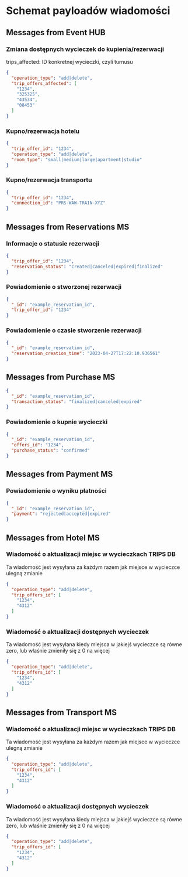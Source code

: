 # Schemat payloadów wiadomości

## Messages from **Event HUB**

### Zmiana dostępnych wycieczek do kupienia/rezerwacji

trips_affected: ID konkretnej wycieczki, czyli turnusu

```json
{
  "operation_type": "add|delete",
  "trip_offers_affected": [
    "1234",
    "325325",
    "43534",
    "08453"
  ]
}
```

### Kupno/rezerwacja hotelu

```json
{
  "trip_offer_id": "1234",
  "operation_type": "add|delete",
  "room_type": "small|medium|large|apartment|studio"
}
```

### Kupno/rezerwacja transportu

```json
{
  "trip_offer_id": "1234",
  "connection_id": "PRS-WAW-TRAIN-XYZ"
}
```

## Messages from **Reservations MS**

### Informacje o statusie rezerwacji

```json
{
  "trip_offer_id": "1234",
  "reservation_status": "created|canceled|expired|finalized"
}
```

### Powiadomienie o stworzonej rezerwacji

```json
{
  "_id": "example_reservation_id",
  "trip_offer_id": "1234"
}
```

### Powiadomienie o czasie stworzenie rezerwacji

```json
{
  "_id": "example_reservation_id",
  "reservation_creation_time": "2023-04-27T17:22:10.936561"
}
```

## Messages from **Purchase MS**

```json
{
  "_id": "example_reservation_id",
  "transaction_status": "finalized|canceled|expired"
}
```

### Powiadomienie o kupnie wycieczki

```json
{
  "_id": "example_reservation_id",
  "offers_id": "1234",
  "purchase_status": "confirmed"
}
```

## Messages from **Payment MS**

### Powiadomienie o wyniku płatności

```json
{
  "_id": "example_reservation_id",
  "payment": "rejected|accepted|expired"
}
```

## Messages from **Hotel MS**

### Wiadomość o aktualizacji miejsc w wycieczkach TRIPS DB

Ta wiadomość jest wysyłana za każdym razem jak miejsce w wycieczce ulegną zmianie

```json
{
  "operation_type": "add|delete",
  "trip_offers_id": [
    "1234",
    "4312"
  ]
}
```

### Wiadomość o aktualizacji dostępnych wycieczek

Ta wiadomość jest wysyłana kiedy miejsca w jakiejś wycieczce są równe zero, lub właśnie zmieniły się z 0 na więcej

```json
{
  "operation_type": "add|delete",
  "trip_offers_id": [
    "1234",
    "4312"
  ]
}
```

## Messages from **Transport MS**

### Wiadomość o aktualizacji miejsc w wycieczkach TRIPS DB

Ta wiadomość jest wysyłana za każdym razem jak miejsce w wycieczce ulegną zmianie

```json
{
  "operation_type": "add|delete",
  "trip_offers_id": [
    "1234",
    "4312"
  ]
}
```

### Wiadomość o aktualizacji dostępnych wycieczek

Ta wiadomość jest wysyłana kiedy miejsca w jakiejś wycieczce są równe zero, lub właśnie zmieniły się z 0 na więcej

```json
{
  "operation_type": "add|delete",
  "trip_offers_id": [
    "1234",
    "4312"
  ]
}
```
